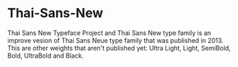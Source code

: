 # Thai-Sans-New

Thai Sans New Typeface Project and Thai Sans New type family is an improve vesion of Thai Sans Neue type family that was published in 2013. This are other weights that aren't published yet: Ultra Light, Light, SemiBold, Bold, UltraBold and Black.
